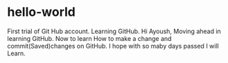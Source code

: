 # hello-world
First trial of Git Hub account. Learning GitHub.
Hi Ayoush, Moving ahead in learning GitHub. Now to learn How to make a change and commit(Saved)changes on GitHub. I hope with so maby days passed I will Learn.

